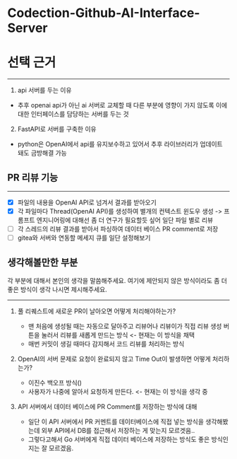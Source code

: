 # Codection-Github-AI-Interface-Server


# 선택 근거

---
1. api 서버를 두는 이유
- 추후 openai api가 아닌 ai 서버로 교체할 때 다른 부분에 영향이 가지 않도록 이에 대한 인터페이스를 담당하는 서버를 두는 것 
2. FastAPI로 서버를 구축한 이유
- python은 OpenAI에서 api를 유지보수하고 있어서 추후 라이브러리가 업데이트 돼도 금방해결 가능



## PR 리뷰 기능

---
- [x] 파일의 내용을 OpenAI API로 넘겨서 결과를 받아오기
- [x] 각 파일마다 Thread(OpenAI API)를 생성하여 별개의 컨텍스트 윈도우 생성 ->  프롬프트 엔지니어링에 대해선 좀 더 연구가 필요할듯 싶어 일단 파일 별로 리뷰
- [ ] 각 스레드의 리뷰 결과를 받아서 파싱하여 데이터 베이스 PR comment로 저장
- [ ] gitea와 서버와 연동할 메세지 큐를 일단 설정해보기 

## 생각해볼만한 부분

각 부분에 대해서 본인의 생각을 말씀해주세요. 여기에 제안되지 않은 방식이라도 좀 더 좋은 방식이 생각 나시면
제시해주세요.

---
1. 풀 리퀘스트에 새로운 PR이 날아오면 어떻게 처리해야하는가?
    - 맨 처음에 생성될 때는 자동으로 달아주고 리뷰어나 리뷰이가 직접 리뷰 생성 버튼을 눌러서 리뷰를 새롭게 만드는 방식 <- 현재는 이 방식을 채택 
    - 매번 커밋이 생길 때마다 감지해서 코드 리뷰를 처리하는 방식


2. OpenAI의 서버 문제로 요청이 완료되지 않고 Time Out이 발생하면 어떻게 처리하는가?
    - 이진수 백오프 방식()
    - 사용자가 나중에 알아서 요청하게 만든다. <- 현재는 이 방식을 생각 중


3. API 서버에서 데이터 베이스에 PR Comment를 저장하는 방식에 대해

   - 일단 이 API 서버에서 PR 커멘트를 데이터베이스에 직접 넣는 방식을 생각해봤는데 외부 API에서 DB를 접근해서 저장하는 게 맞는지 모르겟음..
   - 그렇다고해서 Go 서버에게 직접 데이터 베이스에 저장하는 방식도 좋은 방식인지는 잘 모르겠음.